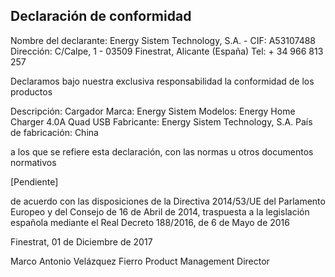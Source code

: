 ﻿## Declaración de conformidad

Nombre del declarante: Energy Sistem Technology, S.A. - CIF: A53107488
Dirección: C/Calpe, 1 - 03509 Finestrat, Alicante (España)
Tel: + 34 966 813 257

Declaramos bajo nuestra exclusiva responsabilidad la conformidad de los productos

Descripción: Cargador
Marca: Energy Sistem
Modelos: Energy Home Charger 4.0A Quad USB
Fabricante: Energy Sistem Technology, S.A.
País de fabricación: China

a los que se refiere esta declaración, con las normas u otros documentos normativos

[Pendiente]

de acuerdo con las disposiciones de la Directiva 2014/53/UE del Parlamento Europeo y del Consejo de 16 de Abril de 2014, traspuesta a la legislación española mediante el Real Decreto 188/2016, de 6 de Mayo de 2016

Finestrat, 01 de Diciembre de 2017

Marco Antonio Velázquez Fierro
Product Management Director